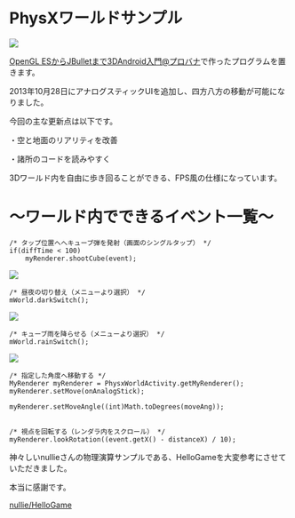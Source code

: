 PhysXワールドサンプル
========

<img src="http://web-prog.com/wp-content/uploads/start_ana.png">

<a href="http://web-prog.com/">OpenGL ESからJBulletまで3DAndroid入門@プロバナ</a>で作ったプログラムを置きます。

2013年10月28日にアナログスティックUIを追加し、四方八方の移動が可能になりました。

今回の主な更新点は以下です。

・空と地面のリアリティを改善

・諸所のコードを読みやすく

3Dワールド内を自由に歩き回ることができる、FPS風の仕様になっています。

～ワールド内でできるイベント一覧～
========
    /* タップ位置へへキューブ弾を発射（画面のシングルタップ） */
    if(diffTime < 100)
	    myRenderer.shootCube(event);

<img src="http://web-prog.com/wp-content/uploads/shoot_ana.png">
    
    /* 昼夜の切り替え（メニューより選択） */
    mWorld.darkSwitch();
    
<img src="http://web-prog.com/wp-content/uploads/dark_ana.png">
    
    /* キューブ雨を降らせる（メニューより選択） */
    mWorld.rainSwitch();
    
<img src="http://web-prog.com/wp-content/uploads/falling_ana.png">

    /* 指定した角度へ移動する */
    MyRenderer myRenderer = PhysxWorldActivity.getMyRenderer();
    myRenderer.setMove(onAnalogStick);
		
    myRenderer.setMoveAngle((int)Math.toDegrees(moveAng));


    /* 視点を回転する（レンダラ内をスクロール） */
    myRenderer.lookRotation((event.getX() - distanceX) / 10);
    
神々しいnullieさんの物理演算サンプルである、HelloGameを大変参考にさせていただきました。

本当に感謝です。

<a href="https://github.com/nullie/HelloGame">nullie/HelloGame</a>
